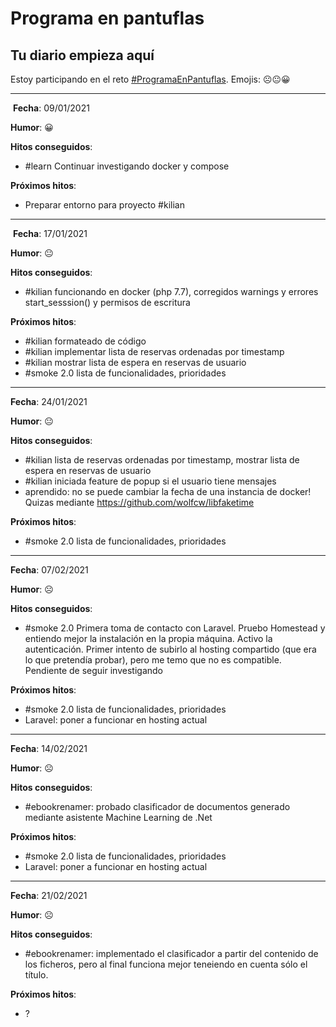 # **Programa en pantuflas**

## **Tu diario empieza aquí**
 
Estoy participando en el reto [#ProgramaEnPantuflas](https://github.com/delineas/reto-programa-en-pantuflas). Emojis: ☹️😐😀

---
​
**Fecha**: 09/01/2021

**Humor**: 😀

**Hitos conseguidos**:

- #learn Continuar investigando docker y compose

**Próximos hitos**:

- Preparar entorno para proyecto #kilian

---

​
**Fecha**:  17/01/2021

**Humor**: 😐

**Hitos conseguidos**:

- #kilian funcionando en docker (php 7.7), corregidos warnings y errores start_sesssion() y permisos de escritura

**Próximos hitos**:

- #kilian formateado de código
- #kilian implementar lista de reservas ordenadas por timestamp
- #kilian mostrar lista de espera en reservas de usuario
- #smoke 2.0 lista de funcionalidades, prioridades

---


**Fecha**:  24/01/2021

**Humor**: 😐

**Hitos conseguidos**:

- #kilian lista de reservas ordenadas por timestamp, mostrar lista de espera en reservas de usuario
- #kilian iniciada feature de  popup si el usuario tiene mensajes
- aprendido: no se puede cambiar la fecha de una instancia de docker! Quizas mediante https://github.com/wolfcw/libfaketime

**Próximos hitos**:

- #smoke 2.0 lista de funcionalidades, prioridades

---

**Fecha**:  07/02/2021

**Humor**: ☹️

**Hitos conseguidos**:

- #smoke 2.0 Primera toma de contacto con Laravel. Pruebo Homestead y entiendo mejor la instalación en la propia máquina. Activo la autenticación. Primer intento de subirlo al hosting compartido (que era lo que pretendía probar), pero me temo que no es compatible. Pendiente de seguir investigando

**Próximos hitos**:

- #smoke 2.0 lista de funcionalidades, prioridades
- Laravel: poner a funcionar en hosting actual

---

**Fecha**:  14/02/2021

**Humor**: ☹️

**Hitos conseguidos**:

- #ebookrenamer: probado clasificador de documentos generado mediante asistente Machine Learning de .Net 

**Próximos hitos**:

- #smoke 2.0 lista de funcionalidades, prioridades
- Laravel: poner a funcionar en hosting actual

---

**Fecha**:  21/02/2021

**Humor**: ☹️

**Hitos conseguidos**:

- #ebookrenamer: implementado el clasificador a partir del contenido de los ficheros, pero al final funciona mejor teneiendo en cuenta sólo el título.

**Próximos hitos**:

- ?

